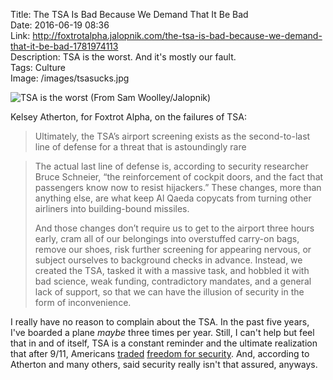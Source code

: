 Title: The TSA Is Bad Because We Demand That It Be Bad  
Date: 2016-06-19 08:36  
Link: http://foxtrotalpha.jalopnik.com/the-tsa-is-bad-because-we-demand-that-it-be-bad-1781974113  
Description: TSA is the worst. And it's mostly our fault.  
Tags: Culture  
Image: /images/tsasucks.jpg  

![TSA is the worst (From Sam Woolley/Jalopnik)][1]

Kelsey Atherton, for Foxtrot Alpha, on the failures of TSA:

> Ultimately, the TSA’s airport screening exists as the second-to-last line of defense for a threat that is astoundingly rare

> The actual last line of defense is, according to security researcher Bruce Schneier, “the reinforcement of cockpit doors, and the fact that passengers know now to resist hijackers.” These changes, more than anything else, are what keep Al Qaeda copycats from turning other airliners into building-bound missiles.
>
> And those changes don’t require us to get to the airport three hours early, cram all of our belongings into overstuffed carry-on bags, remove our shoes, risk further screening for appearing nervous, or subject ourselves to background checks in advance. Instead, we created the TSA, tasked it with a massive task, and hobbled it with bad science, weak funding, contradictory mandates, and a general lack of support, so that we can have the illusion of security in the form of inconvenience.

I really have no reason to complain about the TSA. In the past five years, I've boarded a plane *maybe* three times per year. Still, I can't help but feel that in and of itself, TSA is a constant reminder and the ultimate realization that after 9/11, Americans [traded][2] [freedom for security][3]. And, according to Atherton and many others, said security really isn't that assured, anyways.

[1]: /images/tsasucks.jpg "Broken TSA wand"
[2]: http://www.usatoday.com/story/news/nation/2013/09/10/us-debates-security-vs-privacy-12-years-after-911/2796399/ "USA Today post on the freedom/security debate"
[3]: https://en.wikiquote.org/wiki/Benjamin_Franklin "Benjamin Franklin on trading freedom and security"